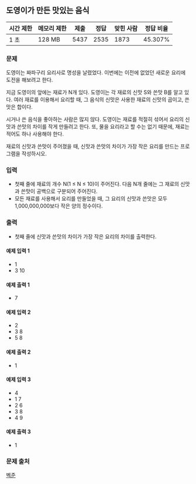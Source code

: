 ## 도영이가 만든 맛있는 음식
 
|시간 제한|	메모리 제한|	제출|	정답|	맞힌 사람|	정답 비율|
|---|---|---|---|---|---|
|1 초|	128 MB|	5437|	2535|	1873|	45.307%|

### 문제
도영이는 짜파구리 요리사로 명성을 날렸었다. 이번에는 이전에 없었던 새로운 요리에 도전을 해보려고 한다.

지금 도영이의 앞에는 재료가 N개 있다. 도영이는 각 재료의 신맛 S와 쓴맛 B를 알고 있다. 여러 재료를 이용해서 요리할 때, 그 음식의 신맛은 사용한 재료의 신맛의 곱이고, 쓴맛은 합이다.

시거나 쓴 음식을 좋아하는 사람은 많지 않다. 도영이는 재료를 적절히 섞어서 요리의 신맛과 쓴맛의 차이를 작게 만들려고 한다. 또, 물을 요리라고 할 수는 없기 때문에, 재료는 적어도 하나 사용해야 한다.

재료의 신맛과 쓴맛이 주어졌을 때, 신맛과 쓴맛의 차이가 가장 작은 요리를 만드는 프로그램을 작성하시오.

### 입력
- 첫째 줄에 재료의 개수 N(1 ≤ N ≤ 10)이 주어진다. 다음 N개 줄에는 그 재료의 신맛과 쓴맛이 공백으로 구분되어 주어진다. 
- 모든 재료를 사용해서 요리를 만들었을 때, 그 요리의 신맛과 쓴맛은 모두 1,000,000,000보다 작은 양의 정수이다.

### 출력
- 첫째 줄에 신맛과 쓴맛의 차이가 가장 작은 요리의 차이를 출력한다. 

#### 예제 입력 1 
- 1
- 3 10

#### 예제 출력 1 
- 7

#### 예제 입력 2 
- 2
- 3 8
- 5 8

#### 예제 출력 2 
- 1

#### 예제 입력 3 
- 4
- 1 7
- 2 6
- 3 8
- 4 9

#### 예제 출력 3 
- 1

### 문제 출처
[벡준](https://www.acmicpc.net/problem/2961)